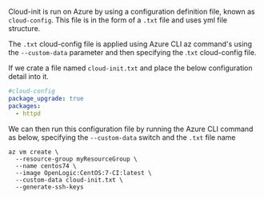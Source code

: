Cloud-init is run on Azure by using a configuration definition file, known as `cloud-config`. This file  is in the form of a `.txt` file and uses yml file structure.


The `.txt` cloud-config file is applied using Azure CLI az command's using the `--custom-data` parameter and then specifying the .`txt` cloud-config file. 

If we crate a file named `cloud-init.txt` and place the below configuration detail into it.

```yml
#cloud-config
package_upgrade: true
packages:
  - httpd
```

We can then run this configuration file by running the Azure CLI command as below, specifying the `--custom-data` switch and the `.txt` file name

```cli
az vm create \
  --resource-group myResourceGroup \
  --name centos74 \
  --image OpenLogic:CentOS:7-CI:latest \
  --custom-data cloud-init.txt \
  --generate-ssh-keys


```
